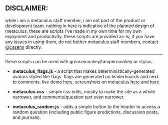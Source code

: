 ## DISCLAIMER:

while i am a metaculus staff member, i am not part of the product or development
team.  nothing in here is indicative of the planned design of metaculus; these
are scripts i've made in my own time for my own enjoyment and productivity.
these scripts are provided as-is; if you have any issues in using them, do not
bother metaculus staff members, contact
@[casens](https://www.metaculus.com/accounts/profile/104161/) directly.

----

these scripts can be used with greasemonkey/tampermonkey or stylus:

* **metaculus_flags.js** - a script that makes deterministically-generated
	avatars styled like flags.  flags are generated on leaderboards and next to
	comments.  live demo
	[here](https://ludant.github.io/flaggy/), screenshots on metaculus [here](https://github.com/ludant/metaculus_scripts/blob/main/flaggy_example_1.png)
	and
	[here](https://github.com/ludant/metaculus_scripts/blob/main/flaggy_example_2.png)

* **metaculus.css** - simple css edits, mostly to make the site as a whole
	narrower, and comments/question text even narrower.

* **metaculus_random.js** - adds a simple button to the header to access
	a random question (including public figure predictions, discussion posts, and
	journals).
